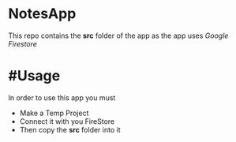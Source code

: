 # NotesApp
This repo contains the **src** folder of the app as the app uses _Google Firestore_ 

# #Usage 
In order to use this app you must
- Make a Temp Project
- Connect it with you FireStore
- Then copy the **src** folder into it
